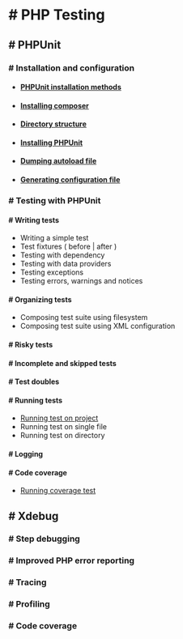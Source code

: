 # # PHP Testing

## # PHPUnit

### # Installation and configuration

* #### [PHPUnit installation methods](docs/phpunit-configuration.md#-phpunit-installation-methods)

* #### [Installing composer](docs/phpunit-configuration.md#-installing-composer)

* #### [Directory structure](docs/phpunit-configuration.md#-directory-structure)

* #### [Installing PHPUnit](docs/phpunit-configuration.md#-installing-phpunit)

* #### [Dumping autoload file](docs/phpunit-configuration.md#-dumping-autoload-file)

* #### [Generating configuration file](docs/phpunit-configuration.md#-generating-configuration-file)

### # Testing with PHPUnit

#### # Writing tests
* Writing a simple test
* Test fixtures ( before | after )
* Testing with dependency
* Testing with data providers
* Testing exceptions
* Testing errors, warnings and notices

#### # Organizing tests
* Composing test suite using filesystem
* Composing test suite using XML configuration

#### # Risky tests
#### # Incomplete and skipped tests
#### # Test doubles

#### # Running tests
* [Running test on project](docs/phpunit-running-test.md#-running-test-on-project)
* Running test on single file
* Running test on directory

#### # Logging
#### # Code coverage
* [Running coverage test](docs/phpunit-code-coverage.md#-running-code-coverage)

## # Xdebug

### # Step debugging
### # Improved PHP error reporting
### # Tracing
### # Profiling
### # Code coverage